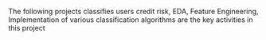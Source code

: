 The following projects classifies users credit risk, EDA, Feature Engineering, Implementation of various classification algorithms are the key activities in this project
